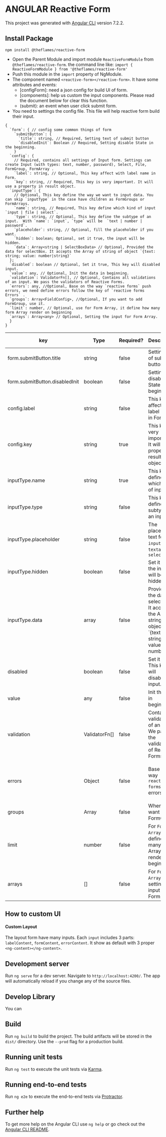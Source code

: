 # ANGULAR Reactive Form

This project was generated with [Angular CLI](https://github.com/angular/angular-cli) version 7.2.2.

## Install Package

`npm install @theflames/reactive-form`

- Open the Parent Module and import module `ReactiveFormModule` from `@theflames/reactive-form`. the command line like: 
`import { ReactiveFormModule } from '@theflames/reactive-form'`
- Push this module in the `import` property of NgModule.
- The component named `<reactive-form></reactive-form>`. It have some attributes and events:
  - [configForm]: need a json config for build UI of form.
  - [components]: help us custom the input components. Please read the document below for clear this function.
  - (submit): an event when user click submit form.
- You need to settings the config file. This file will help reactive form build their input.
```
{
  `form`: { // config some common things of form
    `submitButton`: {
      `title`: string, // Required, Setting text of submit button
      `disabledInit`: Boolean // Required, Setting disable State in the beginning.
    }
  `config`: { 
    // Required, contains all settings of Input form. Settings can create Input (with types: text, number, password), Select, File, FormGroup, FormArray .
    `label`: string, // Optional, This key affect with label name in Form.
    `key`: string, // Required, This key is very important. It will use a property in result object.
  `inputType`: {
    // Optional, This key define the way we want to input data. You can skip `inputType` in the case have children as FormGroups or FormArrays.
    `name`: string, // Required, This key define which kind of input `input | file | select`.
    `type`: string, // Optional, This key define the subtype of an input.  With `name`: `input`, `type` will be  `text | number | password`.
    `placeholder`: string, // Optional, fill the placeholder if you want.
    `hidden`: boolean; Optional, set it true, the input will be hidden.
    `data`: Array<string | SelectBoxData> // Optional, Provided the data for selectBox. It accepts the Array of string of object `{text: string; value: number|string}`
  };
  `disabled`: boolean // Optional, Set it true, This key will disabled input.
  `value`: any, // Optional, Init the data in beginning.
  `validation`: ValidatorFn[], // Optional, Contains all validations of an input. We pass the validators of Reactive Forms.
  `errors`: any, //Optional, Base on the way `reactive forms` push errors, we need define errors follow the key of `reactive forms Errors` .
  `groups`: Array<FieldConfig>, //Optional, If you want to add  FormGroup, use it.
  `limit`: number, // Optional, use for Form Array, it define how many form Array render on beginning
  `arrays`: Array<any> // Optional, Setting the input for Form Array.
  }
}
```
| key                            | Type          | Required? | Description                                                                                                      | Default Value | List Value                                               |
|--------------------------------|---------------|-----------|------------------------------------------------------------------------------------------------------------------|---------------|----------------------------------------------------------|
| form.submitButton.title        | string        | false     | Setting text of submit button                                                                                    | 'Submit'      | type what you want                                       |
| form.submitButton.disabledInit | boolean       | false     | Setting disable State in the beginning.                                                                          | false         | false | true                                             |
| config.label                   | string        | false     | This key affect with label name in Form.                                                                         | null          | type what you want                                       |
| config.key                     | string        | true      | This key is very important. It will use a property in result object                                              | null          | type what you want                                       |
| inputType.name                 | string        | true      | This key define which kind of input.                                                                             | null          | input | file | select | textarea | checkbox | radio      |
| inputType.type                 | string        | false     | This key define the subtype of an input                                                                          | null          | `input` - `text | number | password`                     |
| inputType.placeholder          | string        | false     | The placeholder text for `input`, `textarea`, `select`                                                           | null          | type what you want                                       |
| inputType.hidden               | boolean       | false     | Set it true, the input will be hidden                                                                            | false         | false | true                                             |
| inputType.data                 | array         | false     | Provided the data for selectBox. It accepts the Array of string or object `{text: string; value: number|string}` | []            | input data follow the parttern                           |
| disabled                       | boolean       | false     | Set it true, This key will disabled input.                                                                       | false         | false | true                                             |
| value                          | any           | false     | Init the data in beginning.                                                                                      | null          | type what you want                                       |
| validation                     | ValidatorFn[] | false     | Contains all validations of an input. We pass the validators of Reactive Forms.                                  | []            | Validators of Angular Reactive Form or custom validators |
| errors                         | Object        | false     | Base on the way `reactive forms` push errors.                                                                    | {}            | define errors follow the key of `reactive forms Errors`  |
| groups                         | Array         | false     | When you want to add FormGroup.                                                                                  | []            |                                                          |
| limit                          | number        | false     | For `Form Array`, it define how many form Array render on beginning                                              | 0             | number                                                   |
| arrays                         | []            | false     | For `Form Array`, setting the input for Form Array.                                                              | []            |                                                          |
## How to custom UI
#### Custom Layout
The layout form have many inputs. Each `input` includes 3 parts: `labelContent`, `formContent`, `errorContent`. 
It show as default with 3 proper `<ng-content></ng-content>`.

## Development server

Run `ng serve` for a dev server. Navigate to `http://localhost:4200/`. The app will automatically reload if you change any of the source files.

## Develop Library

You can

## Build

Run `ng build` to build the project. The build artifacts will be stored in the `dist/` directory. Use the `--prod` flag for a production build.

## Running unit tests

Run `ng test` to execute the unit tests via [Karma](https://karma-runner.github.io).

## Running end-to-end tests

Run `ng e2e` to execute the end-to-end tests via [Protractor](http://www.protractortest.org/).

## Further help

To get more help on the Angular CLI use `ng help` or go check out the [Angular CLI README](https://github.com/angular/angular-cli/blob/master/README.md).
